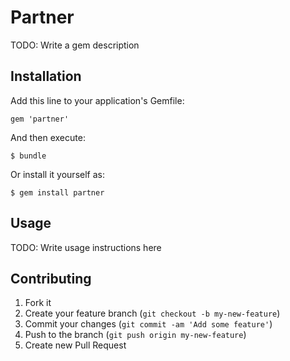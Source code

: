 # Partner

TODO: Write a gem description

## Installation

Add this line to your application's Gemfile:

    gem 'partner'

And then execute:

    $ bundle

Or install it yourself as:

    $ gem install partner

## Usage

TODO: Write usage instructions here

## Contributing

1. Fork it
2. Create your feature branch (`git checkout -b my-new-feature`)
3. Commit your changes (`git commit -am 'Add some feature'`)
4. Push to the branch (`git push origin my-new-feature`)
5. Create new Pull Request
